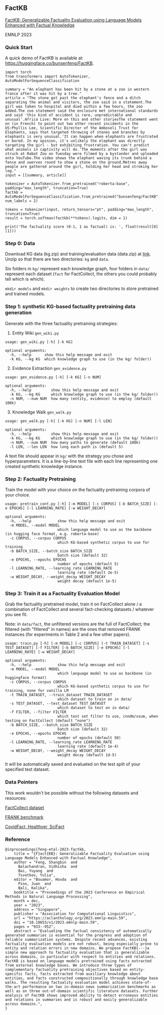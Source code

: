 ## FactKB

[FactKB: Generalizable Factuality Evaluation using Language Models Enhanced with Factual Knowledge](https://arxiv.org/abs/2305.08281)

EMNLP 2023

### Quick Start

A quick demo of FactKB is available at: https://huggingface.co/bunsenfeng/FactKB.

```
import torch
from transformers import AutoTokenizer, AutoModelForSequenceClassification

summary = "An elephant has been hit by a stone at a zoo in western france after it was hit by a tree."
article = "The stone got past the elephant's fence and a ditch separating the animal and visitors, the zoo said in a statement.The girl was taken to hospital and died within a few hours, the zoo added.The zoo statement said the enclosure met international standards and said 'this kind of accident is rare, unpredictable and unusual'.Africa Live: More on this and other storiesThe statement went on (in French) to point out two other recent incidents in the US:Phyllis Lee, Scientific Director of the Amboseli Trust for Elephants, says that targeted throwing of stones and branches by elephants is very unusual.'It can happen when elephants are frustrated or bored. In my opinion, it's unlikely the elephant was directly targeting the girl - but exhibiting frustration. You can't predict what animals in captivity will do.'The moments after the girl was struck at Rabat Zoo on Tuesday were filmed by a bystander and uploaded onto YouTube.The video shows the elephant waving its trunk behind a fence and swerves round to show a stone on the ground.Metres away people are gathered around the girl, holding her head and stroking her leg."
input = [[summary, article]]

tokenizer = AutoTokenizer.from_pretrained("roberta-base", padding="max_length", truncation=True)
factkb = AutoModelForSequenceClassification.from_pretrained("bunsenfeng/FactKB", num_labels = 2)

tokens = tokenizer(input, return_tensors="pt", padding="max_length", truncation=True)
result = torch.softmax(factkb(**tokens).logits, dim = 1)

print('The factuality score (0-1, 1 as factual) is: ', float(result[0][1]))
```

### Step 0: Data

Download KG data (kg.zip) and training/evaluation data (data.zip) at [link](https://drive.google.com/drive/folders/1xjXTeBV3ijHE4bfqUyBf_68OsCWgOBwG?usp=sharing). Unzip so that there are two directories: `kg` and `data`.

Six folders in `kg/` represent each knowledge graph, four folders in `data/` represent each dataset (`fact` for FactCollect, the others you could probably tell which is which).

`mkdir models` and `mkdir weights` to create two directories to store pretrained and trained models.

### Step 1: synthetic KG-based factuality pretraining data generation

Generate with the three factuality pretraining strategies:

1) Entity Wiki `gen_wiki.py`

```
usage: gen_wiki.py [-h] [-k KG]

optional arguments:
  -h, --help      show this help message and exit
  -k KG, --kg KG  which knowledge graph to use (in the kg/ folder))
```

2) Evidence Extraction `gen_evidence.py`

```
usage: gen_evidence.py [-h] [-k KG] [-n NUM]

optional arguments:
  -h, --help         show this help message and exit
  -k KG, --kg KG     which knowledge graph to use (in the kg/ folder))
  -n NUM, --num NUM  how many (entity, evidence) to employ (default 100k)
```

3) Knowledge Walk `gen_walk.py`

```
usage: gen_walk.py [-h] [-k KG] [-n NUM] [-l LEN]

optional arguments:
  -h, --help         show this help message and exit
  -k KG, --kg KG     which knowledge graph to use (in the kg/ folder))
  -n NUM, --num NUM  how many paths to generate (default 100k)
  -l LEN, --len LEN  how long each path is (default 5)
```

A text file should appear in `kg/` with the strategy you chose and hyperparameters. It is a line-by-line text file with each line representing one created synthetic knowledge instance.

### Step 2: Factuality Pretraining

Train the model with your choice on the factuality pretraining corpora of your choice.

```
usage: pretrain_cont.py [-h] [-m MODEL] [-c CORPUS] [-b BATCH_SIZE] [-e EPOCHS] [-l LEARNING_RATE] [-w WEIGHT_DECAY]

optional arguments:
  -h, --help            show this help message and exit
  -m MODEL, --model MODEL
                        which language model to use as the backbone (in hugging face format, e.g. roberta-base)
  -c CORPUS, --corpus CORPUS
                        which KG-based synthetic corpus to use for training
  -b BATCH_SIZE, --batch_size BATCH_SIZE
                        batch size (default 32)
  -e EPOCHS, --epochs EPOCHS
                        number of epochs (default 5)
  -l LEARNING_RATE, --learning_rate LEARNING_RATE
                        learning rate (default 2e-5)
  -w WEIGHT_DECAY, --weight_decay WEIGHT_DECAY
                        weight decay (default 1e-5)
```

### Step 3: Train it as a Factuality Evaluation Model

Grab the factuality pretrained model, train it on FactCollect alone / a combination of FactCollect and several fact-checking datasets / whatever you see fit.

Note: in `data/fact`, the unfiltered versions are the full of FactCollect; the filtered (with "filtered" in names) are the ones that removed FRANK instances (for experiments in Table 2 and a few other papers).

```
usage: train.py [-h] [-m MODEL] [-c CORPUS] [-t TRAIN_DATASET] [-s TEST_DATASET] [-f FILTER] [-b BATCH_SIZE] [-e EPOCHS] [-l LEARNING_RATE] [-w WEIGHT_DECAY]

optional arguments:
  -h, --help            show this help message and exit
  -m MODEL, --model MODEL
                        which language model to use as backbone (in huggingface format)
  -c CORPUS, --corpus CORPUS
                        which KG-based synthetic corpus to use for training, none for vanilla LM
  -t TRAIN_DATASET, --train_dataset TRAIN_DATASET
                        which dataset to train on in data/
  -s TEST_DATASET, --test_dataset TEST_DATASET
                        which dataset to test on in data/
  -f FILTER, --filter FILTER
                        which test set filter to use, cnndm/xsum, when testing on FactCollect (default "none")
  -b BATCH_SIZE, --batch_size BATCH_SIZE
                        batch size (default 32)
  -e EPOCHS, --epochs EPOCHS
                        number of epochs (default 50)
  -l LEARNING_RATE, --learning_rate LEARNING_RATE
                        learning rate (default 1e-4)
  -w WEIGHT_DECAY, --weight_decay WEIGHT_DECAY
                        weight decay (default 1d-5)
```

It will be automatically saved and evaluated on the test split of your specified test dataset.

### Data Pointers

This work wouldn't be possible without the following datasets and resources:

[FactCollect dataset](https://aclanthology.org/2022.naacl-main.236/)

[FRANK benchmark](https://arxiv.org/abs/2104.13346)

[CovidFact, Healthver, SciFact](https://arxiv.org/abs/2112.01640)

### Reference

```
@inproceedings{feng-etal-2023-factkb,
    title = "{F}act{KB}: Generalizable Factuality Evaluation using Language Models Enhanced with Factual Knowledge",
    author = "Feng, Shangbin  and
      Balachandran, Vidhisha  and
      Bai, Yuyang  and
      Tsvetkov, Yulia",
    editor = "Bouamor, Houda  and
      Pino, Juan  and
      Bali, Kalika",
    booktitle = "Proceedings of the 2023 Conference on Empirical Methods in Natural Language Processing",
    month = dec,
    year = "2023",
    address = "Singapore",
    publisher = "Association for Computational Linguistics",
    url = "https://aclanthology.org/2023.emnlp-main.59",
    doi = "10.18653/v1/2023.emnlp-main.59",
    pages = "933--952",
    abstract = "Evaluating the factual consistency of automatically generated summaries is essential for the progress and adoption of reliable summarization systems. Despite recent advances, existing factuality evaluation models are not robust, being especially prone to entity and relation errors in new domains. We propose FactKB{---}a simple new approach to factuality evaluation that is generalizable across domains, in particular with respect to entities and relations. FactKB is based on language models pretrained using facts extracted from external knowledge bases. We introduce three types of complementary factuality pretraining objectives based on entity-specific facts, facts extracted from auxiliary knowledge about entities, and facts constructed compositionally through knowledge base walks. The resulting factuality evaluation model achieves state-of-the-art performance on two in-domain news summarization benchmarks as well as on three out-of-domain scientific literature datasets. Further analysis of FactKB shows improved ability to detect erroneous entities and relations in summaries and is robust and easily generalizable across domains.",
}
```
